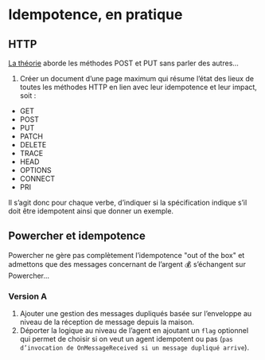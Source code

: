 # Idempotence, en pratique

## HTTP
[La théorie](../../supports/idempotence.md) aborde les méthodes POST et PUT sans parler des autres...

1. Créer un document d’une page maximum qui résume l’état des lieux de toutes les méthodes HTTP en lien avec 
leur idempotence et leur impact, soit :

- GET
- POST
- PUT
- PATCH
- DELETE
- TRACE
- HEAD
- OPTIONS
- CONNECT
- PRI

Il s’agit donc pour chaque verbe, d’indiquer si la spécification indique s’il doit être idempotent ainsi que donner
un exemple.

## Powercher et idempotence
Powercher ne gère pas complètement l’idempotence "out of the box" et admettons que des messages concernant 
de l’argent 💰 s’échangent sur Powercher...

### Version A

1. Ajouter une gestion des messages dupliqués basée sur l’enveloppe au niveau de la réception de message depuis la
   maison.
2. Déporter la logique au niveau de l’agent en ajoutant un `flag` optionnel qui permet de choisir si on veut un agent
   idempotent ou pas (`pas d’invocation de OnMessageReceived si un message dupliqué arrive`).
